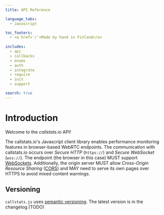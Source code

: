 ```yaml
---
title: API Reference

language_tabs:
  - Javascript

toc_footers:
  - <a href='/'>Made by hand in Finland</a>
 
includes:
  - api
  - callbacks
  - enums
  - auth
  - integrate
  - require
  - init
  - support

search: true
---
```


# Introduction

Welcome to the _callstats.io_ API! 

The callstats.io's Javascript client library enables performance monitoring features in browser-based WebRTC endpoints. The communication with callstats.io occurs over _Secure HTTP_ (`https://`) and _Secure WebSocket_ (`wss://`). The endpoint (the browser in this case) MUST support [WebSockets](https://www.w3.org/TR/websockets/). Additionally, the origin server MUST allow _Cross-Origin Resource Sharing_ ([CORS](http://enable-cors.org/server.html)) and MAY need to serve its own pages over HTTPS to avoid mixed content warnings.


## Versioning

`callstats.js` uses [semantic versioning](http://semver.org). The latest version is in the changelog.(TODO)



